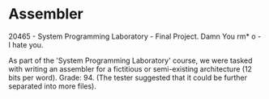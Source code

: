 # Assembler
20465 - System Programming Laboratory - Final Project.
Damn You rm* o - I hate you.

As part of the 'System Programming Laboratory' course, we were tasked with writing an assembler for a fictitious or semi-existing architecture (12 bits per word).
Grade: 94. (The tester suggested that it could be further separated into more files).
